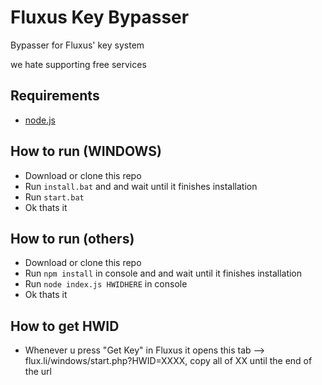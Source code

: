 # Fluxus Key Bypasser
Bypasser for Fluxus' key system

we hate supporting free services

## Requirements
 - [node.js](https://nodejs.org/en)

## How to run (WINDOWS)
- Download or clone this repo
- Run `install.bat` and and wait until it finishes installation
- Run `start.bat`
- Ok thats it

## How to run (others)
- Download or clone this repo
- Run `npm install` in console and and wait until it finishes installation
- Run `node index.js HWIDHERE` in console
- Ok thats it

## How to get HWID
- Whenever u press "Get Key" in Fluxus it opens this tab --> flux.li/windows/start.php?HWID=XXXX, copy all of XX until the end of the url
